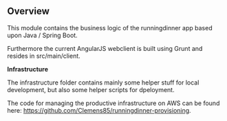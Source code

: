 ## Overview

This module contains the business logic of the runningdinner app based upon Java / Spring Boot.

Furthermore the current AngularJS webclient is built using Grunt and resides in src/main/client.

**Infrastructure**

The infrastructure folder contains mainly some helper stuff for local development, but also some helper scripts for dpeloyment.

The code for managing the productive infrastructure on AWS can be found here: https://github.com/Clemens85/runningdinner-provisioning.
